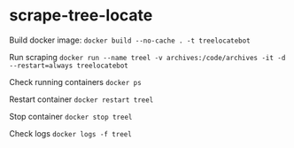 # scrape-tree-locate

Build docker image:
`docker build --no-cache . -t treelocatebot`

Run scraping
`docker run --name treel -v archives:/code/archives -it -d --restart=always treelocatebot`

Check running containers
`docker ps`

Restart container
`docker restart treel`

Stop container
`docker stop treel`

Check logs
`docker logs -f treel`

